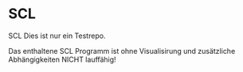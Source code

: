 # SCL
SCL
 Dies ist nur ein Testrepo.
 
 Das enthaltene SCL Programm ist ohne Visualisirung und zusätzliche Abhängigkeiten NICHT lauffähig!
 
